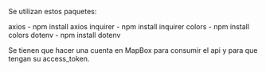 

Se utilizan estos paquetes:

axios - npm install axios
inquirer - npm install inquirer
colors - npm install colors
dotenv - npm install dotenv

Se tienen que hacer una cuenta en MapBox para consumir el api y para que 
tengan su access_token.